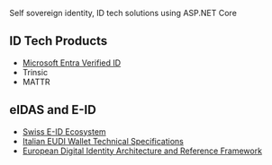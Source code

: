 Self sovereign identity, ID tech solutions using ASP.NET Core

## ID Tech Products
- [Microsoft Entra Verified ID](https://learn.microsoft.com/en-us/azure/active-directory/verifiable-credentials/) 
- Trinsic
- MATTR

## eIDAS and E-ID
- [Swiss E-ID Ecosystem](https://github.com/e-id-admin)
- [Italian EUDI Wallet Technical Specifications](https://github.com/italia/eudi-wallet-it-docs)
- [European Digital Identity Architecture and Reference Framework](https://digital-strategy.ec.europa.eu/en/library/european-digital-identity-architecture-and-reference-framework-outline)


